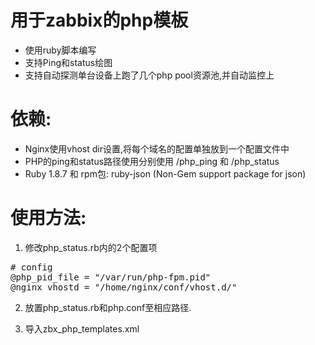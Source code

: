 # 用于zabbix的php模板

- 使用ruby脚本编写
- 支持Ping和status绘图
- 支持自动探测单台设备上跑了几个php pool资源池,并自动监控上

# 依赖:

- Nginx使用vhost dir设置,将每个域名的配置单独放到一个配置文件中
- PHP的ping和status路径使用分别使用 /php_ping 和 /php_status
- Ruby 1.8.7 和 rpm包: ruby-json (Non-Gem support package for json)

# 使用方法:

1) 修改php_status.rb内的2个配置项
<pre>
# config
@php_pid_file = "/var/run/php-fpm.pid"
@nginx_vhostd = "/home/nginx/conf/vhost.d/"
</pre>

2) 放置php_status.rb和php.conf至相应路径.

3) 导入zbx_php_templates.xml
